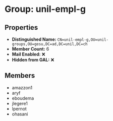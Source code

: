 # Group: unil-empl-g

## Properties

- **Distinguished Name:** `CN=unil-empl-g,OU=unil-groups,OU=gesu,DC=ad,DC=unil,DC=ch`
- **Member Count:** 6
- **Mail Enabled:** ❌
- **Hidden from GAL:** ❌

## Members

- amazzon1
- aryf
- eboudema
- jlegere1
- lpernot
- ohasani
